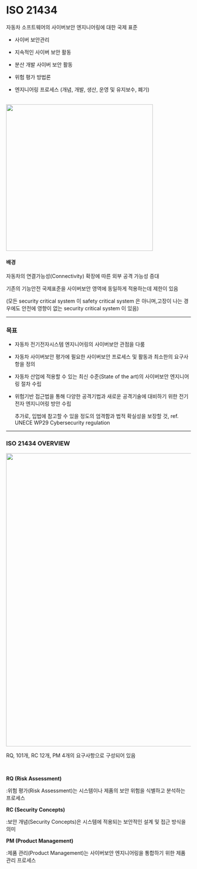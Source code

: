 # ISO 21434

자동차 소프트웨어의 사이버보안 엔지니어링에 대한 국제 표준

- 사이버 보안관리

- 지속적인 사이버 보안 활동 

- 분산 개발 사이버 보안 활동

- 위험 평가 방법론

- 엔지니어링 프로세스 (개념, 개발, 생산, 운영 및 유지보수, 폐기)

<br>

<img src="https://github.com/yeoseojeong/Kyungshin-SW-Camp/assets/121150215/b1e97a42-4abc-4ee9-ba1f-fdf1297a8f46" width=400>

<br>
 
#### 배경

자동차의 연결가능성(Connectivity) 확장에 따른 외부 공격 가능성 증대

기존의 기능안전 국제표준을 사이버보안 영역에 동일하게 적용하는데 제한이 있음

(모든 security critical system 이 safety critical system 은 아니며,고장이 나는 경우에도 안전에 영향이 없는 security critical system 이 있음)


---
### 목표

- 자동차 전기전자시스템 엔지니어링의 사이버보안 관점을 다룸

- 자동차 사이버보안 평가에 필요한 사이버보안 프로세스 및 활동과 최소한의 요구사항을 정의

- 자동차 산업에 적용할 수 있는 최신 수준(State of the art)의 사이버보안 엔지니어링 절차 수립

- 위험기반 접근법을 통해 다양한 공격기법과 새로운 공격기술에 대비하기 위한 전기전자 엔지니어링 방안 수립
  
  추가로, 입법에 참고할 수 있을 정도의 엄격함과 법적 확실성을 보장할 것, ref. UNECE WP29 Cybersecurity regulation

---

### ISO 21434 OVERVIEW

<img src="https://github.com/yeoseojeong/Kyungshin-SW-Camp/assets/121150215/4568c89d-944d-4a8a-9786-79d23d5db923" width=800>



<br>

RQ, 101개, RC 12개, PM 4개의 요구사항으로 구성되어 있음

<br>

**RQ (Risk Assessment)**

:위험 평가(Risk Assessment)는 시스템이나 제품의 보안 위험을 식별하고 분석하는 프로세스

**RC (Security Concepts)**

:보안 개념(Security Concepts)은 시스템에 적용되는 보안적인 설계 및 접근 방식을 의미

**PM (Product Management)**

:제품 관리(Product Management)는 사이버보안 엔지니어링을 통합하기 위한 제품 관리 프로세스


